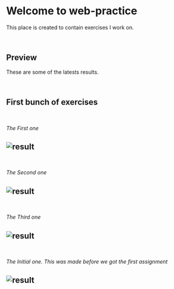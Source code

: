 # Welcome to web-practice
This place is created to contain exercises I work on.  

<br />

## Preview
These are some of the latests results.

<br />

## First bunch of exercises

<br />
  
  _The First one_  
  
![result](https://user-images.githubusercontent.com/93664113/223994634-258d10eb-48e7-44a8-92b4-2a7e18f2bd68.jpg)
---
<br />

  _The Second one_
  
![result](https://user-images.githubusercontent.com/93664113/224030557-54c86d2f-fe18-4e20-9e01-b4e2a087e10f.jpg)
---
<br />

  _The Third one_
  
![result](https://user-images.githubusercontent.com/93664113/224260133-ba9bd9ef-1f7c-405d-b099-1a3193005ca6.jpg)
---
<br />
  
  _The Initial one. This was made before we got the first assignment_
  
![result](https://user-images.githubusercontent.com/93664113/223995908-879be4ec-846f-403f-a248-107a92d8b525.jpg)
---
